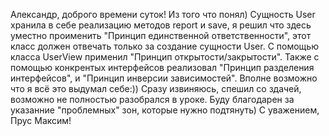 Александр, доброго времени суток! Из того что понял) Сущность User хранила в себе реализацию методов report и save, я решил что здесь уместно проименить "Принцип единственной ответственности", 
этот класс должен отвечать только за создание сущности User. С помощью класса UserView применил "Принцип открытости/закрытости". Также с помощью конкрентых интерфейсов реализовал "Принцип разделения интерфейсов",
и "Принцип инверсии зависимостей". Вполне возможно что я всё это выдумал себе:)) Сразу извиняюсь, спешил со здачей, возможно не полностью разобрался в уроке. Буду благодарен за указанние "проблемных" зон, 
которые нужно подтянуть)
С уважением, Прус Максим!
